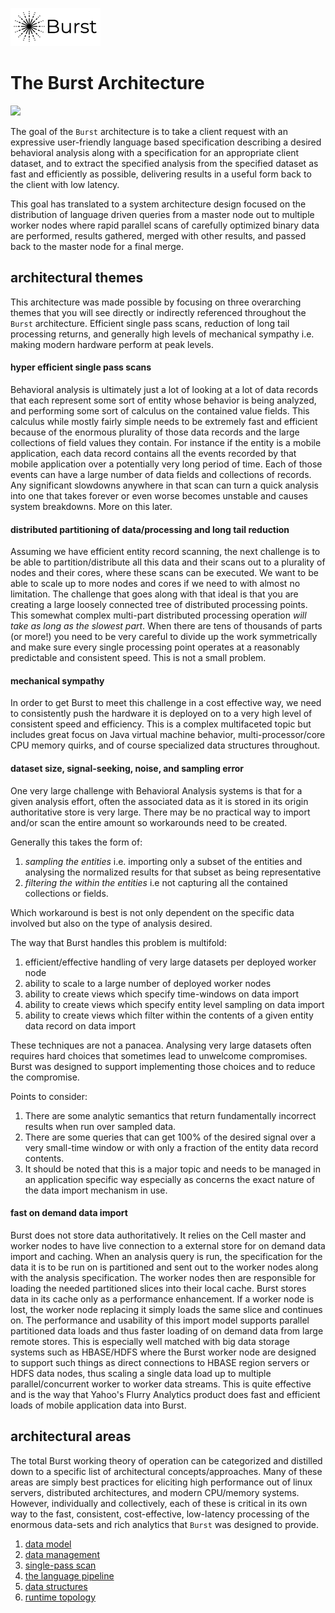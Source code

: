 ![Burst](../../documentation/burst_small.png)

# The Burst Architecture


![](../../image/burst_runtime.svg)

The goal of the `Burst` architecture is to take a client request
with an expressive user-friendly
language based specification describing a desired behavioral analysis 
along with a specification for an appropriate client dataset, and
to extract
the specified analysis from the specified dataset as
fast and efficiently as possible, delivering
results in a useful form back to the client with low latency.

This goal has translated to a system architecture design focused on the distribution of language
driven queries from a master node out to multiple worker nodes where rapid parallel scans
of carefully optimized binary data are performed, results gathered,
merged with other results, and passed back to the master node for a final 
merge. 

## architectural themes
This architecture was made possible by focusing on 
three overarching themes that you will see directly or indirectly
referenced throughout the `Burst` architecture. Efficient single pass scans, 
reduction of long tail processing returns, and generally high levels of 
mechanical sympathy i.e. making modern hardware perform at peak levels.

#### hyper efficient single pass scans
Behavioral analysis is ultimately just a lot of looking at a lot of data records
that each represent some sort of entity whose behavior is being analyzed,
and performing some sort of calculus on the contained value fields. This calculus
while mostly fairly simple needs to be extremely fast and efficient because
of the enormous plurality of those data records and the large collections of field values
they contain. For instance if the entity is a mobile application, each data record
contains all the events recorded by that mobile application over a potentially very
long period of time. Each of those events can have a large number of data fields
and collections of records. Any significant slowdowns anywhere in that scan
can turn a quick analysis into one that takes forever or even worse becomes
unstable and causes system breakdowns. More on this later.

#### distributed partitioning of data/processing and long tail reduction
Assuming we have efficient entity record scanning, the next challenge is to
be able to partition/distribute all this data and their scans out to a 
plurality of nodes and their cores,
where these scans can be executed. We want to be able to scale up to
more nodes and cores if we need to with almost no limitation.
The challenge that goes along with that ideal is that you are creating
a large loosely connected tree of distributed processing 
points. This somewhat complex multi-part
distributed processing operation _will take as long as the slowest part_. When
there are tens of thousands of parts (or more!) you need to be very careful to divide up
the work symmetrically and make sure every single processing point operates at a reasonably 
predictable and consistent speed. This is not a small problem.

#### mechanical sympathy
In order to get Burst to meet this challenge in a cost effective way, 
we need to consistently push the hardware it is deployed on
to a very high level of consistent speed and efficiency. This is a complex
multifaceted
topic  but includes great focus on Java virtual machine behavior, 
multi-processor/core CPU memory quirks,
and of course specialized data structures throughout. 

#### dataset size, signal-seeking, noise, and sampling error
One very large challenge with Behavioral Analysis systems is that for a given
analysis effort, often the associated data as it
is stored in its origin authoritative store is very large. There may be no practical
way to import and/or scan the entire amount so workarounds need to be created.

Generally this takes the form of:
1. _sampling the entities_ i.e. importing only a subset
of the entities and analysing the normalized results for that subset as being 
representative
2. _filtering the within the entities_ i.e not capturing all the contained 
collections or fields.

Which workaround is best is not only dependent on the specific data involved but also
on the type of analysis desired. 

The way that Burst handles this problem is multifold:

1. efficient/effective handling of very large datasets per deployed worker node
2. ability to scale to a large number of deployed worker nodes
3. ability to create views which specify time-windows on data import
4. ability to create views which specify entity level sampling on data import
5. ability to create views which filter within the contents of a given
    entity data record on data import

These techniques are not a panacea. Analysing very large datasets often requires 
hard choices that sometimes lead to unwelcome compromises. 
Burst was designed to support implementing those choices and to reduce the 
compromise. 

Points to consider:
1. There are some analytic semantics
    that return fundamentally incorrect results when run over sampled data. 
2. There are some queries that
    can get 100% of the desired signal over a very small-time window or with only a fraction
    of the entity data record contents.
3. It should be noted that this is a major topic and needs to be managed 
    in an application specific way especially as concerns the exact 
    nature of the data import mechanism in use. 

#### fast on demand data import
Burst does not store data authoritatively. It relies on the Cell master and worker nodes
to have live connection to
a external store for on demand data import and caching. When an analysis query is run,
the specification for the data it is to be run on is partitioned and
sent out to the worker nodes along with the analysis specification. 
The worker nodes then are responsible for loading
the needed partitioned slices into their local cache.
Burst stores data in its cache only as a performance enhancement.  If a worker node is lost,
the worker node replacing it simply loads the same slice and continues on.
The performance
and usability of this import model supports parallel partitioned data loads
and thus faster loading of on demand data from large remote stores. This is especially
well matched with big data storage systems such as HBASE/HDFS where the Burst worker node
are designed to support such things as direct connections to HBASE region servers
or HDFS data nodes,
thus scaling a single data load
up to multiple parallel/concurrent worker to worker data streams. This is quite effective
and is the way that Yahoo's Flurry Analytics product 
does fast and efficient loads of mobile application data into Burst.

## architectural areas
The total Burst working theory of operation can be categorized and distilled down
to a specific list of architectural concepts/approaches. Many of these areas are
simply best practices for eliciting high performance out of
linux servers, distributed architectures, and modern CPU/memory systems.
However, individually and collectively, each of these
is critical in its own way to the fast, consistent,
cost-effective, low-latency processing of the enormous data-sets and rich
analytics that `Burst` was designed to provide.

1. [data model](concepts/burst_data_model.md)
4. [data management](concepts/burst_data_management.md)
2. [single-pass scan](concepts/burst_singlepass_scan.md)
3. [the language pipeline](concepts/burst_language_pipeline.md)
1. [data structures](concepts/burst_data_structures.md)
1. [runtime topology](concepts/burst_runtime_topology.md)
